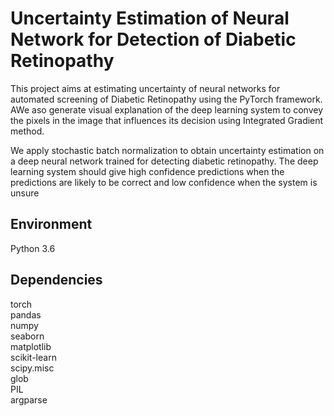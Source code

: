 # Uncertainty Estimation of Neural Network for Detection of Diabetic Retinopathy
This project aims at estimating uncertainty of neural networks for automated screening of Diabetic Retinopathy using the PyTorch framework. AWe aso generate visual explanation of the deep learning system to convey the pixels in the image that influences its decision using Integrated Gradient method.  

We apply stochastic batch normalization to obtain uncertainty estimation on a deep neural network trained for detecting diabetic retinopathy. The deep learning system should give high confidence predictions when the predictions are likely to be correct and low confidence when the system is unsure

## Environment
Python 3.6

## Dependencies
torch  
pandas   
numpy  
seaborn  
matplotlib  
scikit-learn  
scipy.misc  
glob  
PIL  
argparse

